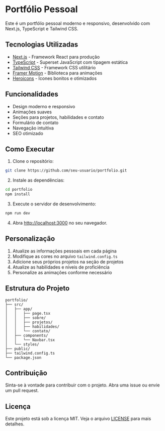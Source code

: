 # Portfólio Pessoal

Este é um portfólio pessoal moderno e responsivo, desenvolvido com Next.js, TypeScript e Tailwind CSS.

## Tecnologias Utilizadas

- [Next.js](https://nextjs.org/) - Framework React para produção
- [TypeScript](https://www.typescriptlang.org/) - Superset JavaScript com tipagem estática
- [Tailwind CSS](https://tailwindcss.com/) - Framework CSS utilitário
- [Framer Motion](https://www.framer.com/motion/) - Biblioteca para animações
- [Heroicons](https://heroicons.com/) - Ícones bonitos e otimizados

## Funcionalidades

- Design moderno e responsivo
- Animações suaves
- Seções para projetos, habilidades e contato
- Formulário de contato
- Navegação intuitiva
- SEO otimizado

## Como Executar

1. Clone o repositório:
```bash
git clone https://github.com/seu-usuario/portfolio.git
```

2. Instale as dependências:
```bash
cd portfolio
npm install
```

3. Execute o servidor de desenvolvimento:
```bash
npm run dev
```

4. Abra [http://localhost:3000](http://localhost:3000) no seu navegador.

## Personalização

1. Atualize as informações pessoais em cada página
2. Modifique as cores no arquivo `tailwind.config.ts`
3. Adicione seus próprios projetos na seção de projetos
4. Atualize as habilidades e níveis de proficiência
5. Personalize as animações conforme necessário

## Estrutura do Projeto

```
portfolio/
├── src/
│   ├── app/
│   │   ├── page.tsx
│   │   ├── sobre/
│   │   ├── projetos/
│   │   ├── habilidades/
│   │   └── contato/
│   ├── components/
│   │   └── Navbar.tsx
│   └── styles/
├── public/
├── tailwind.config.ts
└── package.json
```

## Contribuição

Sinta-se à vontade para contribuir com o projeto. Abra uma issue ou envie um pull request.

## Licença

Este projeto está sob a licença MIT. Veja o arquivo [LICENSE](LICENSE) para mais detalhes. 